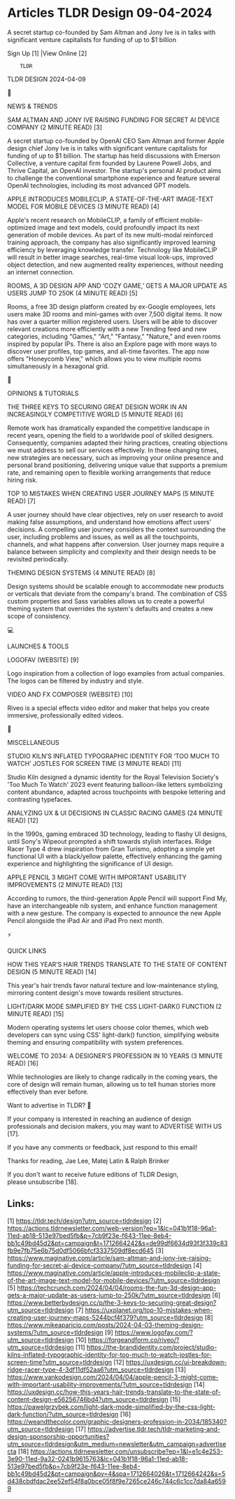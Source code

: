 # Articles TLDR Design 09-04-2024

A secret startup co-founded by Sam Altman and Jony Ive is in talks
with significant venture capitalists for funding of up to $1 billion 


 Sign Up [1] |View Online [2] 

		TLDR 

TLDR DESIGN 2024-04-09

📱 

NEWS & TRENDS

 SAM ALTMAN AND JONY IVE RAISING FUNDING FOR SECRET AI DEVICE COMPANY
(2 MINUTE READ) [3] 

 A secret startup co-founded by OpenAI CEO Sam Altman and former Apple
design chief Jony Ive is in talks with significant venture capitalists
for funding of up to $1 billion. The startup has held discussions with
Emerson Collective, a venture capital firm founded by Laurene Powell
Jobs, and Thrive Capital, an OpenAI investor. The startup's personal
AI product aims to challenge the conventional smartphone experience
and feature several OpenAI technologies, including its most advanced
GPT models. 

 APPLE INTRODUCES MOBILECLIP, A STATE-OF-THE-ART IMAGE-TEXT MODEL FOR
MOBILE DEVICES (3 MINUTE READ) [4] 

 Apple's recent research on MobileCLIP, a family of efficient
mobile-optimized image and text models, could profoundly impact its
next generation of mobile devices. As part of its new multi-modal
reinforced training approach, the company has also significantly
improved learning efficiency by leveraging knowledge transfer.
Technology like MobileCLIP will result in better image searches,
real-time visual look-ups, improved object detection, and new
augmented reality experiences, without needing an internet connection.


 ROOMS, A 3D DESIGN APP AND ‘COZY GAME,’ GETS A MAJOR UPDATE AS
USERS JUMP TO 250K (4 MINUTE READ) [5] 

 Rooms, a free 3D design platform created by ex-Google employees, lets
users make 3D rooms and mini-games with over 7,500 digital items. It
now has over a quarter million registered users. Users will be able to
discover relevant creations more efficiently with a new Trending feed
and new categories, including "Games," "Art," "Fantasy," "Nature," and
even rooms inspired by popular IPs. There is also an Explore page with
more ways to discover user profiles, top games, and all-time
favorites. The app now offers "Honeycomb View," which allows you to
view multiple rooms simultaneously in a hexagonal grid. 

🚀 

OPINIONS & TUTORIALS

 THE THREE KEYS TO SECURING GREAT DESIGN WORK IN AN INCREASINGLY
COMPETITIVE WORLD (5 MINUTE READ) [6] 

 Remote work has dramatically expanded the competitive landscape in
recent years, opening the field to a worldwide pool of skilled
designers. Consequently, companies adapted their hiring practices,
creating objections we must address to sell our services effectively.
In these changing times, new strategies are necessary, such as
improving your online presence and personal brand positioning,
delivering unique value that supports a premium rate, and remaining
open to flexible working arrangements that reduce hiring risk. 

 TOP 10 MISTAKES WHEN CREATING USER JOURNEY MAPS (5 MINUTE READ) [7] 

 A user journey should have clear objectives, rely on user research to
avoid making false assumptions, and understand how emotions affect
users' decisions. A compelling user journey considers the context
surrounding the user, including problems and issues, as well as all
the touchpoints, channels, and what happens after conversion. User
journey maps require a balance between simplicity and complexity and
their design needs to be revisited periodically. 

 THEMING DESIGN SYSTEMS (4 MINUTE READ) [8] 

 Design systems should be scalable enough to accommodate new products
or verticals that deviate from the company's brand. The combination of
CSS custom properties and Sass variables allows us to create a
powerful theming system that overrides the system's defaults and
creates a new scope of consistency. 

💻 

LAUNCHES & TOOLS

 LOGOFAV (WEBSITE) [9] 

 Logo inspiration from a collection of logo examples from actual
companies. The logos can be filtered by industry and style. 

 VIDEO AND FX COMPOSER (WEBSITE) [10] 

 Riveo is a special effects video editor and maker that helps you
create immersive, professionally edited videos. 

🎁 

MISCELLANEOUS

 STUDIO KILN’S INFLATED TYPOGRAPHIC IDENTITY FOR ‘TOO MUCH TO
WATCH’ JOSTLES FOR SCREEN TIME (3 MINUTE READ) [11] 

 Studio Kiln designed a dynamic identity for the Royal Television
Society's 'Too Much To Watch' 2023 event featuring balloon-like
letters symbolizing content abundance, adapted across touchpoints with
bespoke lettering and contrasting typefaces. 

 ANALYZING UX & UI DECISIONS IN CLASSIC RACING GAMES (24 MINUTE READ)
[12] 

 In the 1990s, gaming embraced 3D technology, leading to flashy UI
designs, until Sony's Wipeout prompted a shift towards stylish
interfaces. Ridge Racer Type 4 drew inspiration from Gran Turismo,
adopting a simple yet functional UI with a black/yellow palette,
effectively enhancing the gaming experience and highlighting the
significance of UI design. 

 APPLE PENCIL 3 MIGHT COME WITH IMPORTANT USABILITY IMPROVEMENTS (2
MINUTE READ) [13] 

 According to rumors, the third-generation Apple Pencil will support
Find My, have an interchangeable nib system, and enhance function
management with a new gesture. The company is expected to announce the
new Apple Pencil alongside the iPad Air and iPad Pro next month. 

⚡ 

QUICK LINKS

 HOW THIS YEAR’S HAIR TRENDS TRANSLATE TO THE STATE OF CONTENT
DESIGN (5 MINUTE READ) [14] 

 This year's hair trends favor natural texture and low-maintenance
styling, mirroring content design's move towards resilient structures.


 LIGHT/DARK MODE SIMPLIFIED BY THE CSS LIGHT-DARK() FUNCTION (2 MINUTE
READ) [15] 

 Modern operating systems let users choose color themes, which web
developers can sync using CSS' light-dark() function, simplifying
website theming and ensuring compatibility with system preferences. 

 WELCOME TO 2034: A DESIGNER’S PROFESSION IN 10 YEARS (3 MINUTE
READ) [16] 

 While technologies are likely to change radically in the coming
years, the core of design will remain human, allowing us to tell human
stories more effectively than ever before. 

Want to advertise in TLDR? 📰

 If your company is interested in reaching an audience of design
professionals and decision makers, you may want to ADVERTISE WITH US
[17]. 

 If you have any comments or feedback, just respond to this email! 

Thanks for reading, 
Jae Lee, Matej Latin & Ralph Brinker 

If you don't want to receive future editions of TLDR Design,
please unsubscribe [18]. 

 

Links:
------
[1] https://tldr.tech/design?utm_source=tldrdesign
[2] https://actions.tldrnewsletter.com/web-version?ep=1&lc=041b1f18-96a1-11ed-ab18-513e97bed5fb&p=7cb9f23e-f643-11ee-8eb4-bb1c49bd45d2&pt=campaign&t=1712664242&s=de99df6634d93f3f339c83fb9e7fb75e6b75d0df5066bfcf3337509df8ecd645
[3] https://www.maginative.com/article/sam-altman-and-jony-ive-raising-funding-for-secret-ai-device-company/?utm_source=tldrdesign
[4] https://www.maginative.com/article/apple-introduces-mobileclip-a-state-of-the-art-image-text-model-for-mobile-devices/?utm_source=tldrdesign
[5] https://techcrunch.com/2024/04/04/rooms-the-fun-3d-design-app-gets-a-major-update-as-users-jump-to-250k/?utm_source=tldrdesign
[6] https://www.betterbydesign.cc/p/the-3-keys-to-securing-great-design?utm_source=tldrdesign
[7] https://uxplanet.org/top-10-mistakes-when-creating-user-journey-maps-5244bcf4f379?utm_source=tldrdesign
[8] https://www.mikeaparicio.com/posts/2024-04-03-theming-design-systems/?utm_source=tldrdesign
[9] https://www.logofav.com/?utm_source=tldrdesign
[10] https://forgeandform.co/riveo/?utm_source=tldrdesign
[11] https://the-brandidentity.com/project/studio-kilns-inflated-typographic-identity-for-too-much-to-watch-jostles-for-screen-time?utm_source=tldrdesign
[12] https://uxdesign.cc/ui-breakdown-ridge-racer-type-4-3df11df52aa6?utm_source=tldrdesign
[13] https://www.yankodesign.com/2024/04/04/apple-pencil-3-might-come-with-important-usability-improvements/?utm_source=tldrdesign
[14] https://uxdesign.cc/how-this-years-hair-trends-translate-to-the-state-of-content-design-e56256746bd4?utm_source=tldrdesign
[15] https://pawelgrzybek.com/light-dark-mode-simplified-by-the-css-light-dark-function/?utm_source=tldrdesign
[16] https://weandthecolor.com/graphic-designers-profession-in-2034/185340?utm_source=tldrdesign
[17] https://advertise.tldr.tech/tldr-marketing-and-design-sponsorship-opportunities?utm_source=tldrdesign&utm_medium=newsletter&utm_campaign=advertisecta
[18] https://actions.tldrnewsletter.com/unsubscribe?ep=1&l=e1c4e253-3e90-11ed-9a32-0241b9615763&lc=041b1f18-96a1-11ed-ab18-513e97bed5fb&p=7cb9f23e-f643-11ee-8eb4-bb1c49bd45d2&pt=campaign&pv=4&spa=1712664026&t=1712664242&s=5d438cbdfdac2ee52ef54f8a0bce05f8f9e7265ce246c744c6c1cc7da84a6599